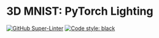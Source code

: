 # 3D MNIST: PyTorch Lighting

[![GitHub Super-Linter](https://github.com/michaeltinsley/3D-MNIST-PyTorch-Lighting/workflows/Lint%20Code%20Base/badge.svg)](https://github.com/marketplace/actions/super-linter)
[![Code style: black](https://img.shields.io/badge/code%20style-black-000000.svg)](https://github.com/psf/black)
